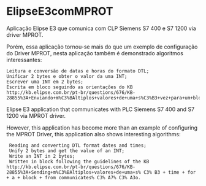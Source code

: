 # ElipseE3comMPROT

Aplicação Elipse E3 que comunica com CLP Siemens S7 400 e S7 1200 via driver MPROT.

Porém, essa aplicação tornou-se mais do que um exemplo de configuração do Driver MPROT, nesta aplicação também é demonstrado algoritmos interessantes:

    Leitura e conversão de datas e horas do formato DTL;
    Unificar 2 bytes e obter o valor da uma INT;
    Escrever uma INT em 2 bytes;
    Escrita em bloco seguindo as orientações do KB http://kb.elipse.com.br/pt-br/questions/676/KB-28855%3A+Enviando+m%C3%BAltiplos+valores+de+uma+s%C3%B3+vez+para+um+bloco+de+comunica%C3%A7%C3%A3o.


    
Elipse E3 application that communicates with PLC Siemens S7 400 and S7 1200 via MPROT driver.

However, this application has become more than an example of configuring the MPROT Driver, this application also shows interesting algorithms:

     Reading and converting DTL format dates and times;
     Unify 2 bytes and get the value of an INT;
     Write an INT in 2 bytes;
     Written in block following the guidelines of the KB http://kb.elipse.com.br/pt-br/questions/676/KB-28855%3A+Sending+m%C3%BAltiplos+valores+de+uma+s% C3% B3 + time + for + a + block + from communicates% C3% A7% C3% A3o.
